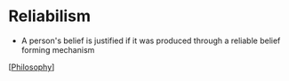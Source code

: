 # Reliabilism

- A person's belief is justified if it was produced through a reliable belief forming mechanism

[[Philosophy]]

[//begin]: # "Autogenerated link references for markdown compatibility"
[Philosophy]: philosophy "Philosophy"
[//end]: # "Autogenerated link references"